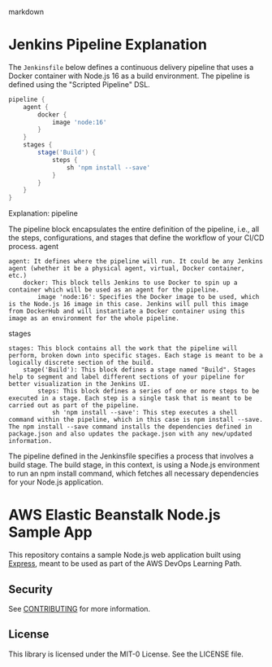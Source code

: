 markdown

# Jenkins Pipeline Explanation

The `Jenkinsfile` below defines a continuous delivery pipeline that uses a Docker container with Node.js 16 as a build environment. The pipeline is defined using the "Scripted Pipeline" DSL.

```groovy
pipeline {
    agent {
        docker {
            image 'node:16'
        }
    }
    stages {
        stage('Build') {
            steps {
                sh 'npm install --save'
            }
        }
    }
}
```
Explanation:
pipeline

The pipeline block encapsulates the entire definition of the pipeline, i.e., all the steps, configurations, and stages that define the workflow of your CI/CD process.
agent

    agent: It defines where the pipeline will run. It could be any Jenkins agent (whether it be a physical agent, virtual, Docker container, etc.)
        docker: This block tells Jenkins to use Docker to spin up a container which will be used as an agent for the pipeline.
            image 'node:16': Specifies the Docker image to be used, which is the Node.js 16 image in this case. Jenkins will pull this image from DockerHub and will instantiate a Docker container using this image as an environment for the whole pipeline.

stages

    stages: This block contains all the work that the pipeline will perform, broken down into specific stages. Each stage is meant to be a logically discrete section of the build.
        stage('Build'): This block defines a stage named "Build". Stages help to segment and label different sections of your pipeline for better visualization in the Jenkins UI.
            steps: This block defines a series of one or more steps to be executed in a stage. Each step is a single task that is meant to be carried out as part of the pipeline.
                sh 'npm install --save': This step executes a shell command within the pipeline, which in this case is npm install --save. The npm install --save command installs the dependencies defined in package.json and also updates the package.json with any new/updated information.

The pipeline defined in the Jenkinsfile specifies a process that involves a build stage. The build stage, in this context, is using a Node.js environment to run an npm install command, which fetches all necessary dependencies for your Node.js application.



# AWS Elastic Beanstalk Node.js Sample App

This repository contains a sample Node.js web application built using [Express](https://expressjs.com/), meant to be used as part of the AWS DevOps Learning Path.

## Security

See [CONTRIBUTING](CONTRIBUTING.md#security-issue-notifications) for more information.

## License

This library is licensed under the MIT-0 License. See the LICENSE file.

